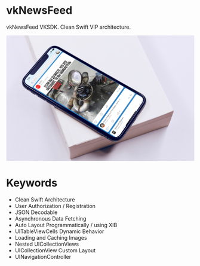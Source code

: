 # vkNewsFeed
vkNewsFeed VKSDK. Clean Swift VIP architecture.

<img src="https://raw.githubusercontent.com/NikitaLomovtsev/vkNewsFeed/main/vkapppromo.png?raw=true" />

# Keywords

* Clean Swift Architecture
* User Authorization / Registration
* JSON Decodable
* Asynchronous Data Fetching
* Auto Layout Programmatically / using XIB
* UITableViewCells Dynamic Behavior
* Loading and Caching Images
* Nested UICollectionViews
* UICollectionView Custom Layout
* UINavigationController
